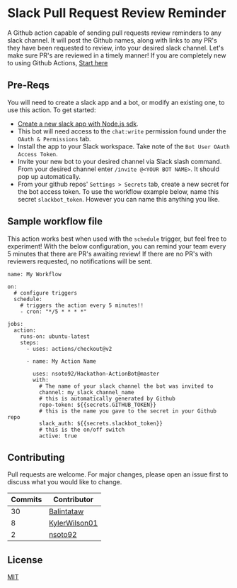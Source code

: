 # Slack Pull Request Review Reminder

A Github action capable of sending pull requests review reminders to any slack channel. It will post the Github names, along with links to any PR's they have been requested to review, into your desired slack channel. Let's make sure PR's are reviewed in a timely manner! If you are completely new to using Github Actions, [Start here](https://help.github.com/en/actions/getting-started-with-github-actions/using-community-workflows-and-actions)

## Pre-Reqs

You will need to create a slack app and a bot, or modify an existing one, to use this action.
To get started:

- [Create a new slack app with Node.js sdk](https://api.slack.com/apps?new_granular_bot_app=1).
- This bot will need access to the `chat:write` permission found under the `OAuth & Permissions` tab.
- Install the app to your Slack workspace. Take note of the `Bot User OAuth Access Token`.
- Invite your new bot to your desired channel via Slack slash command. From your desired channel enter `/invite @<YOUR BOT NAME>`. It should pop up automatically.
- From your github repos' `Settings > Secrets` tab, create a new secret for the bot access token. To use the workflow example below, name this secret `slackbot_token`. However you can name this anything you like.

## Sample workflow file

This action works best when used with the `schedule` trigger, but feel free to experiment! With the below configuration, you can remind your team every 5 minutes that there are PR's awaiting review! If there are no PR's with reviewers requested, no notifications will be sent.

```
name: My Workflow

on:
  # configure triggers
  schedule:
    # triggers the action every 5 minutes!!
    - cron: "*/5 * * * *"

jobs:
  action:
    runs-on: ubuntu-latest
    steps:
      - uses: actions/checkout@v2

      - name: My Action Name

        uses: nsoto92/Hackathon-ActionBot@master
        with:
          # The name of your slack channel the bot was invited to
          channel: my_slack_channel_name
          # this is automatically generated by Github
          repo-token: ${{secrets.GITHUB_TOKEN}}
          # this is the name you gave to the secret in your Github repo
          slack_auth: ${{secrets.slackbot_token}}
          # this is the on/off switch
          active: true

```

## Contributing

Pull requests are welcome. For major changes, please open an issue first to discuss what you would like to change.

<!-- ⛔️ AUTO-GENERATED-CONTENT:START (CONTRIBUTORS) -->
| **Commits** | **Contributor** |  
| --- | --- |  
| 30 | [Balintataw](https://github.com/Balintataw) |  
| 8  | [KylerWilson01](https://github.com/KylerWilson01) |  
| 2  | [nsoto92](https://github.com/nsoto92) |  

<!-- ⛔️ AUTO-GENERATED-CONTENT:END -->

## License

[MIT](https://choosealicense.com/licenses/mit/)
